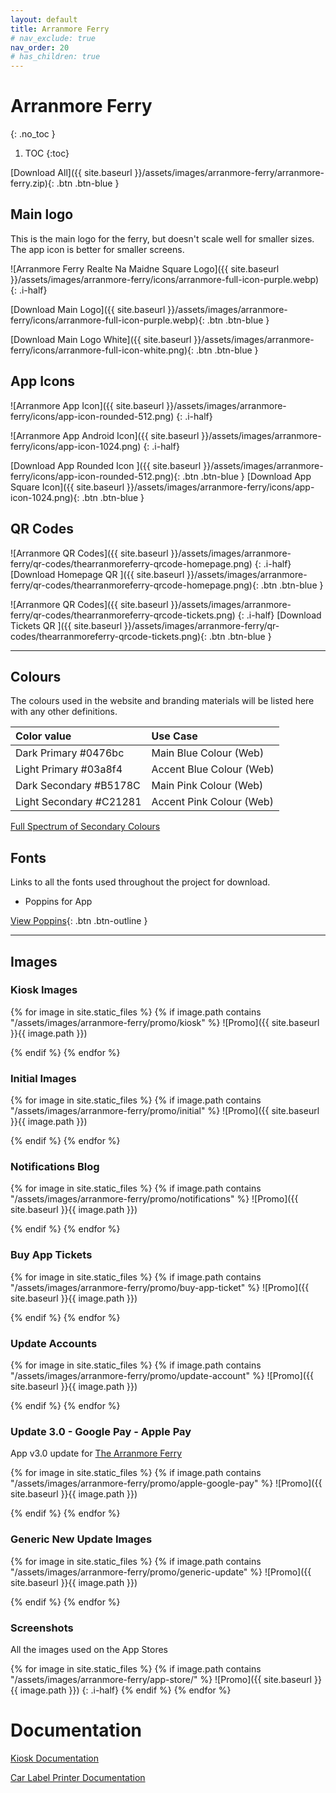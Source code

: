 ```yaml
---
layout: default
title: Arranmore Ferry
# nav_exclude: true
nav_order: 20
# has_children: true
---
```


# Arranmore Ferry
{: .no_toc }

1. TOC
{:toc}

[Download All]({{ site.baseurl }}/assets/images/arranmore-ferry/arranmore-ferry.zip){: .btn .btn-blue }

## Main logo

This is the main logo for the ferry, but doesn't scale well for smaller sizes. The app icon is better for smaller screens.

![Arranmore Ferry Realte Na Maidne Square Logo]({{ site.baseurl }}/assets/images/arranmore-ferry/icons/arranmore-full-icon-purple.webp)
{: .i-half}

[Download Main Logo]({{ site.baseurl }}/assets/images/arranmore-ferry/icons/arranmore-full-icon-purple.webp){: .btn .btn-blue }

[Download Main Logo White]({{ site.baseurl }}/assets/images/arranmore-ferry/icons/arranmore-full-icon-white.png){: .btn .btn-blue }

## App Icons

![Arranmore App Icon]({{ site.baseurl }}/assets/images/arranmore-ferry/icons/app-icon-rounded-512.png)
{: .i-half}

![Arranmore App Android Icon]({{ site.baseurl }}/assets/images/arranmore-ferry/icons/app-icon-1024.png)
{: .i-half}

[Download App Rounded Icon ]({{ site.baseurl }}/assets/images/arranmore-ferry/icons/app-icon-rounded-512.png){: .btn .btn-blue }
[Download App Square Icon]({{ site.baseurl }}/assets/images/arranmore-ferry/icons/app-icon-1024.png){: .btn .btn-blue }

## QR Codes


![Arranmore QR Codes]({{ site.baseurl }}/assets/images/arranmore-ferry/qr-codes/thearranmoreferry-qrcode-homepage.png)
{: .i-half}
[Download Homepage QR ]({{ site.baseurl }}/assets/images/arranmore-ferry/qr-codes/thearranmoreferry-qrcode-homepage.png){: .btn .btn-blue }


![Arranmore QR Codes]({{ site.baseurl }}/assets/images/arranmore-ferry/qr-codes/thearranmoreferry-qrcode-tickets.png)
{: .i-half}
[Download Tickets QR ]({{ site.baseurl }}/assets/images/arranmore-ferry/qr-codes/thearranmoreferry-qrcode-tickets.png){: .btn .btn-blue }


---

## Colours

The colours used in the website and branding materials will be listed here with any other definitions.

| Color value    | Use Case  | 
|:---------------|:---------------------|
| <span class="d-inline-block p-2 mr-1 v-align-middle" style="background-color:#0476bc" ></span> Dark Primary #0476bc | Main Blue Colour (Web) |
| <span class="d-inline-block p-2 mr-1 v-align-middle" style="background-color:#03a8f4" ></span> Light Primary #03a8f4 | Accent Blue Colour (Web) |
| <span class="d-inline-block p-2 mr-1 v-align-middle" style="background-color:#B5178C" ></span> Dark Secondary #B5178C | Main Pink Colour (Web) |
| <span class="d-inline-block p-2 mr-1 v-align-middle" style="background-color:#C21281" ></span> Light Secondary #C21281 | Accent Pink Colour (Web) |

[Full Spectrum of Secondary Colours](https://coolors.co/a81b96-b5178c-c21281-c7178a-cc1c92-d525a2-dc41b0-e25dbd-ee95d8-f7caec
)

## Fonts

Links to all the fonts used throughout the project for download.

* Poppins for App

[View Poppins](https://fonts.google.com/specimen/Poppins){: .btn .btn-outline }

---

## Images

### Kiosk Images
{% for image in site.static_files %}
{% if image.path contains "/assets/images/arranmore-ferry/promo/kiosk" %}
![Promo]({{ site.baseurl }}{{ image.path }})
<!-- {: .i-half} -->
{% endif %}
{% endfor %}

### Initial Images
{% for image in site.static_files %}
{% if image.path contains "/assets/images/arranmore-ferry/promo/initial" %}
![Promo]({{ site.baseurl }}{{ image.path }})
<!-- {: .i-half} -->
{% endif %}
{% endfor %}

### Notifications Blog
{% for image in site.static_files %}
{% if image.path contains "/assets/images/arranmore-ferry/promo/notifications" %}
![Promo]({{ site.baseurl }}{{ image.path }})
<!-- {: .i-half} -->
{% endif %}
{% endfor %}

### Buy App Tickets
{% for image in site.static_files %}
{% if image.path contains "/assets/images/arranmore-ferry/promo/buy-app-ticket" %}
![Promo]({{ site.baseurl }}{{ image.path }})
<!-- {: .i-half} -->
{% endif %}
{% endfor %}

### Update Accounts
{% for image in site.static_files %}
{% if image.path contains "/assets/images/arranmore-ferry/promo/update-account" %}
![Promo]({{ site.baseurl }}{{ image.path }})
<!-- {: .i-half} -->
{% endif %}
{% endfor %}


### Update 3.0 - Google Pay - Apple Pay

App v3.0 update for [The Arranmore Ferry](https://thearranmoreferry.com/blog/arranmore-ferry-apple-pay-update)

{% for image in site.static_files %}
{% if image.path contains "/assets/images/arranmore-ferry/promo/apple-google-pay" %}
![Promo]({{ site.baseurl }}{{ image.path }})
<!-- {: .i-half} -->
{% endif %}
{% endfor %}

### Generic New Update Images

{% for image in site.static_files %}
{% if image.path contains "/assets/images/arranmore-ferry/promo/generic-update" %}
![Promo]({{ site.baseurl }}{{ image.path }})
<!-- {: .i-half} -->
{% endif %}
{% endfor %}

### Screenshots

All the images used on the App Stores

{% for image in site.static_files %}
{% if image.path contains "/assets/images/arranmore-ferry/app-store/" %}
![Promo]({{ site.baseurl }}{{ image.path }})
{: .i-half}
{% endif %}
{% endfor %}

# Documentation

[Kiosk Documentation](/projects-branding/docs/arranmore-ferry/kiosk-documentation/)

[Car Label Printer Documentation](/projects-branding/docs/arranmore-ferry/label-printer-documentation/)